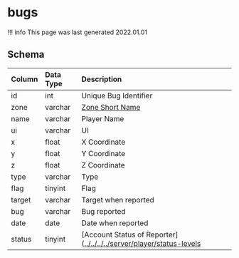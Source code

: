 # bugs

!!! info
	This page was last generated 2022.01.01

## Schema

| Column | Data Type | Description |
| :--- | :--- | :--- |
| id | int | Unique Bug Identifier |
| zone | varchar | [Zone Short Name](../../../../server/zones/zone-list) |
| name | varchar | Player Name |
| ui | varchar | UI |
| x | float | X Coordinate |
| y | float | Y Coordinate |
| z | float | Z Coordinate |
| type | varchar | Type |
| flag | tinyint | Flag |
| target | varchar | Target when reported |
| bug | varchar | Bug reported |
| date | date | Date when reported |
| status | tinyint | [Account Status of Reporter]([../../../../server/player/status-levels](../../../../server/player/status-levels) |

